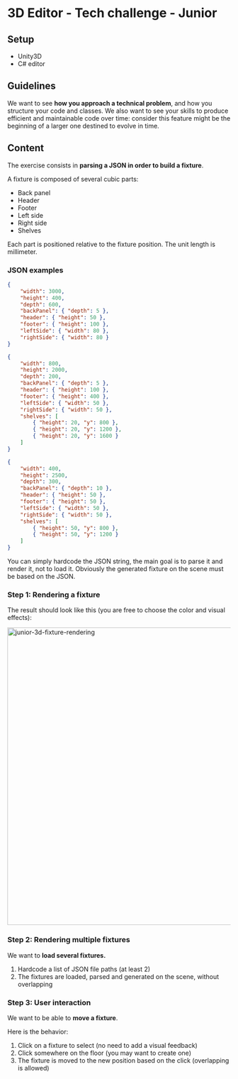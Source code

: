 # 3D Editor - Tech challenge - Junior

## Setup

* Unity3D
* C# editor

## Guidelines

We want to see **how you approach a technical problem**, and how you structure your code and classes.
We also want to see your skills to produce efficient and maintainable code over time: consider this feature might be the beginning of a larger one destined to evolve in time.

## Content

The exercise consists in **parsing a JSON in order to build a fixture**.

A fixture is composed of several cubic parts:
* Back panel
* Header
* Footer
* Left side
* Right side
* Shelves

Each part is positioned relative to the fixture position. The unit length is millimeter.

### JSON examples

```json
{
	"width": 3000,
	"height": 400,
	"depth": 600,
	"backPanel": { "depth": 5 },
	"header": { "height": 50 },
	"footer": { "height": 100 },
	"leftSide": { "width": 80 },
	"rightSide": { "width": 80 }
}
```

```json
{
	"width": 800,
	"height": 2000,
	"depth": 200,
	"backPanel": { "depth": 5 },
	"header": { "height": 100 },
	"footer": { "height": 400 },
	"leftSide": { "width": 50 },
	"rightSide": { "width": 50 },
	"shelves": [
		{ "height": 20, "y": 800 },
		{ "height": 20, "y": 1200 },
		{ "height": 20, "y": 1600 }
	]
}
```

```json
{
	"width": 400,
	"height": 2500,
	"depth": 300,
	"backPanel": { "depth": 10 },
	"header": { "height": 50 },
	"footer": { "height": 50 },
	"leftSide": { "width": 50 },
	"rightSide": { "width": 50 },
	"shelves": [
		{ "height": 50, "y": 800 },
		{ "height": 50, "y": 1200 }
	]
}
```

You can simply hardcode the JSON string, the main goal is to parse it and render it, not to load it. Obviously the generated fixture on the scene must be based on the JSON.

### Step 1: Rendering a fixture

The result should look like this (you are free to choose the color and visual effects):

<img width="671" alt="junior-3d-fixture-rendering" src="https://user-images.githubusercontent.com/97949722/233956359-3e1f68a5-4130-4e16-b077-a527f56b930d.png">

### Step 2: Rendering multiple fixtures

We want to **load several fixtures.**
1. Hardcode a list of JSON file paths (at least 2)
1. The fixtures are loaded, parsed and generated on the scene, without overlapping

### Step 3: User interaction

We want to be able to **move a fixture**.

Here is the behavior:
1. Click on a fixture to select (no need to add a visual feedback)
1. Click somewhere on the floor (you may want to create one)
1. The fixture is moved to the new position based on the click (overlapping is allowed)


